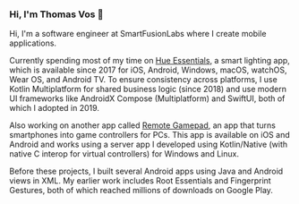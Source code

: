 ### Hi, I'm Thomas Vos 👋

Hi, I'm a software engineer at SmartFusionLabs where I create mobile applications.

Currently spending most of my time on [Hue Essentials](https://hueessentials.com), a smart lighting app, which is available since 2017 for iOS, Android, Windows, macOS, watchOS, Wear OS, and Android TV. To ensure consistency across platforms, I use Kotlin Multiplatform for shared business logic (since 2018) and use modern UI frameworks like AndroidX Compose (Multiplatform) and SwiftUI, both of which I adopted in 2019.

Also working on another app called [Remote Gamepad](https://remotegamepad.com), an app that turns smartphones into game controllers for PCs. This app is available on iOS and Android and works using a server app I developed using Kotlin/Native (with native C interop for virtual controllers) for Windows and Linux.

Before these projects, I built several Android apps using Java and Android views in XML. My earlier work includes Root Essentials and Fingerprint Gestures, both of which reached millions of downloads on Google Play.

<!--
**Thomas-Vos/Thomas-Vos** is a ✨ _special_ ✨ repository because its `README.md` (this file) appears on your GitHub profile.

Here are some ideas to get you started:

- 🔭 I’m currently working on ...
- 🌱 I’m currently learning ...
- 👯 I’m looking to collaborate on ...
- 🤔 I’m looking for help with ...
- 💬 Ask me about ...
- 📫 How to reach me: ...
- 😄 Pronouns: ...
- ⚡ Fun fact: ...
-->
